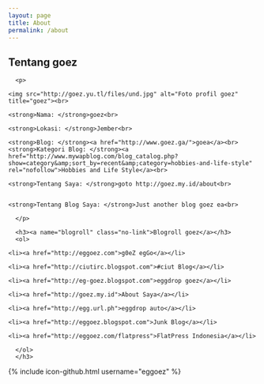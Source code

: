 ```yaml
---
layout: page
title: About
permalink: /about
---
```


<h2 class="title">Tentang goez</h2>
    <div class="entry">
      
      <p>
	
	<img src="http://goez.yu.tl/files/und.jpg" alt="Foto profil goez" title="goez"><br>
	
	<strong>Nama: </strong>goez<br>
	
	<strong>Lokasi: </strong>Jember<br>
	
	<strong>Blog: </strong><a href="http://www.goez.ga/">goea</a><br>
	<strong>Kategori Blog: </strong><a href="http://www.mywapblog.com/blog_catalog.php?show=category&amp;sort_by=recent&amp;category=hobbies-and-life-style" rel="nofollow">Hobbies and Life Style</a><br>
	
	<strong>Tentang Saya: </strong>goto http://goez.my.id/about<br>
	
	
	<strong>Tentang Blog Saya: </strong>Just another blog goez ea<br>
	
      </p>
	  
	  <h3><a name="blogroll" class="no-link">Blogroll goez</a></h3>
      <ol>
	
	<li><a href="http://eggoez.com">g0eZ egGo</a></li>
	
	<li><a href="http://ciutirc.blogspot.com">#ciut Blog</a></li>
	
	<li><a href="http://eg-goez.blogspot.com">eggdrop goez</a></li>
	
	<li><a href="http://goez.my.id">About Saya</a></li>
	
	<li><a href="http://egg.url.ph">eggdrop auto</a></li>
	
	<li><a href="http://eggoez.blogspot.com">Junk Blog</a></li>
	
	<li><a href="http://eggoez.com/flatpress">FlatPress Indonesia</a></li>
	
      </ol>
	  </h3>
{% include icon-github.html username="eggoez" %}
